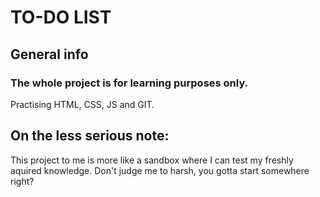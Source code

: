 # TO-DO LIST

## General info
### The whole project is for learning purposes only. 
Practising HTML, CSS, JS and GIT.

## On the less serious note:
This project to me is more like a sandbox where I can test my freshly aquired knowledge. Don't judge me to harsh, you gotta start somewhere right?

